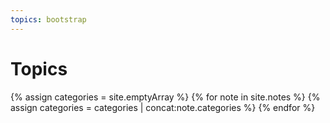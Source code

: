 ```yaml
---
topics: bootstrap
---
```

<h1>Topics</h1>

{% assign categories = site.emptyArray %}
{% for note in site.notes %}
  {% assign categories = categories | concat:note.categories %}
{% endfor %}
